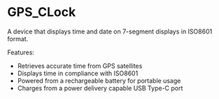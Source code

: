 # GPS_CLock

A device that displays time and date on 7-segment displays in ISO8601 format.

Features:
 - Retrieves accurate time from GPS satellites
 - Displays time in compliance with ISO8601
 - Powered from a rechargeable battery for portable usage
 - Charges from a power delivery capable USB Type-C port
